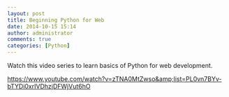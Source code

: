```yaml
---
layout: post
title: Beginning Python for Web
date: 2014-10-15 15:14
author: administrator
comments: true
categories: [Python]
---
```

Watch this video series to learn basics of Python for web development.

https://www.youtube.com/watch?v=zTNA0MtZwso&amp;list=PL0vn7BYv-bTYDi0xrIVDhzjDFWjVut6hO
